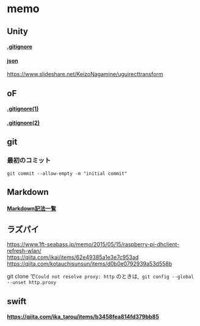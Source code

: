 # memo


## Unity
#### [.gitignore](https://github.com/github/gitignore/blob/master/Unity.gitignore)
#### [json](https://qiita.com/eielh/items/e259f9d5e34dc0033e61)
https://www.slideshare.net/KeizoNagamine/uguirecttransform

## oF
#### [.gitignore(1)](https://github.com/openframeworks/openFrameworks/blob/master/scripts/templates/gitignore/.gitignore)
#### [.gitignore(2)](http://tapioca.hatenablog.jp/entry/2017/02/18/171531)


## git

### 最初のコミット  
`git commit --allow-empty -m "initial commit"`  


## Markdown  

#### [Markdown記法一覧](https://qiita.com/oreo/items/82183bfbaac69971917f)

## ラズパイ  

https://www.1ft-seabass.jp/memo/2015/05/15/raspberry-pi-dhclient-refresh-wlan/  
https://qiita.com/ikai/items/62e49385a1e3e7c953ad  
https://qiita.com/kotauchisunsun/items/d0b0e0792939a53d558b

git clone で`Could not resolve proxy: http` のときは,  `git config --global --unset http.proxy`

## swift
#### https://qiita.com/ika_tarou/items/b3458fea814fd379bb85
